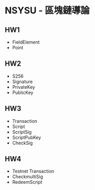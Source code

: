 # NSYSU - 區塊鏈導論

## HW1
- FieldElement
- Point

## HW2
- S256
- Signature
- PrivateKey
- PublicKey

## HW3
- Transaction
- Script
- ScriptSig
- ScriptPubKey
- CheckSig

## HW4
- Testnet Transaction
- CheckmultiSig
- RedeemScript